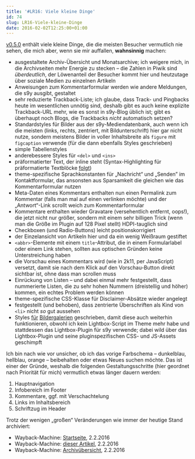 ```yaml
---
title: '#LR16: Viele kleine Dinge'
id: 74
slug: LR16-Viele-kleine-Dinge
date: 2016-02-02T12:25:00+01:00
---
```


[v0.5.0](https://github.com/yellowled/blog-theme/releases/tag/v0.5.0) enthält viele kleine Dinge, die die meisten Besucher vermutlich nie sehen, die mich aber, wenn sie mir auffallen, **wahnsinnig** machen:

-   ausgestaltete Archiv-Übersicht und Monatsarchive; ich weigere mich, in die Archivseiten mehr Energie zu stecken – die Zahlen in Piwik sind _überdeutlich_, der Löwenanteil der Besucher kommt hier und heutzutage über soziale Medien zu einzelnen Artikeln
-   Anweisungen zum Kommentarformular werden wie andere Meldungen, die s9y ausgibt, gestaltet
-   sehr reduzierte Trackback-Liste; ich glaube, dass Track- und Pingbacks heute im wesentlichen unnötig sind, deshalb gibt es auch keine explizite Trackback-URL mehr, wie es sonst in s9y-Blog üblich ist; gibt es überhaupt noch Blogs, die Trackbacks _nicht_ automatisch setzen?
-   Standardstyles für Bilder aus der s9y-Mediendatenbank, auch wenn ich die meisten (links, rechts, zentriert, mit Bildunterschrift) hier gar nicht nutze, sondern meistens Bilder in voller Inhaltsbreite als `figure` mit `figcaption` verwende (für die dann ebenfalls Styles geschrieben)
-   simple Tabellenstyles
-   anderebessere Styles für `<del>` und `<ins>`
-   präformatierter Text, der inline steht (Syntax-Highlighting für präformatierte Textblöcke [folgt](https://github.com/yellowled/blog-theme/issues/2))
-   theme-spezifische Sprachkonstanten für „Nachricht“ und „Senden” im Kontaktformular, das ansonsten aus Sparsamkeit die gleichen wie das Kommentarformular nutzen
-   Meta-Daten eines Kommentars enthalten nun einen Permalink zum Kommentar (falls man mal auf einen verlinken möchte) und der „Antwort“-Link scrollt weich zum Kommentarformular
-   Kommentare enthalten wieder Gravatare (versehentlich entfernt, oops!), die jetzt nicht nur größer, sondern mit einem sehr billigen Trick (wenn man die Größe im Plugin auf 128 Pixel stellt) HDPI-tauglich sind
-   Checkboxen (und Radio-Buttons) leicht positionskorrigiert
-   der Einzelansicht von Artikeln hier und da ein wenig Weißraum gestiftet
-   `<abbr>`\-Elemente mit einem `title`\-Attribut, die in einem Formularlabel oder einem Link stehen, sollten aus optischen Gründen keine Unterstreichung haben
-   die Vorschau eines Kommentars wird (wie in 2k11, per JavaScript) versetzt, damit sie nach dem Klick auf den Vorschau-Button direkt sichtbar ist, ohne dass man scrollen muss
-   Einrückung von Listen – und dabei einmal mehr festgestellt, dass nummerierte Listen, die zu sehr hohen Nummern (dreistellig und höher) kommen, ein echtes Problem werden können
-   theme-spezifische CSS-Klasse für Disclaimer-Absätze wieder angelegt
-   festgestellt (und behoben), dass zentrierte Überschriften als Kind von `<li>` nicht _so_ gut aussehen
-   Styles [für](/archiv/45/S9y-2.0-Responsive-Backend.html) [Bildergalerien](/archiv/44/S9y-2.0-Blick-hinter-die-Kulissen.html) geschrieben, damit diese auch weiterhin funktionieren, obwohl ich kein Lightbox-Script im Theme mehr habe und stattdessen das Lightbox-Plugin für s9y verwende; dabei wild über das Lightbox-Plugin und seine pluginspezifischen CSS- und JS-Assets geschimpft

Ich bin nach wie vor unsicher, ob ich das vorige Farbschema – dunkelblau, hellblau, orange – beibehalten oder etwas Neues suchen möchte. Das ist einer der Gründe, weshalb die folgenden Gestaltungsschritte (hier geordnet nach Priorität für mich) vermutlich etwas länger dauern werden:

1.  Hauptnavigation
2.  Infobereich im Footer
3.  Kommentare, ggf. mit Verschachtelung
4.  Links im Inhaltsbereich
5.  Schriftzug im Header

Trotz der wenigen „großen“ Veränderungen wie immer der heutige Stand archiviert:

-   Wayback-Machine: [Startseite](http://web.archive.org/web/20160202112758/http://yellowled.de/), 2.2.2016
-   Wayback-Machine: [dieser Artikel](http://web.archive.org/web/20160202112919/http://yellowled.de/archiv/74/LR16-Viele-kleine-Dinge.html), 2.2.2016
-   Wayback-Machine: [Archivübersicht](http://web.archive.org/web/20160202112949/http://yellowled.de/archiv/), 2.2.2016
